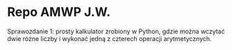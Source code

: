 # Repo AMWP J.W.

Sprawozdanie 1: prosty kalkulator zrobiony w Python, gdzie można wczytać dwie różne liczby i wykonać jedną z czterech operacji arytmetycznych.

